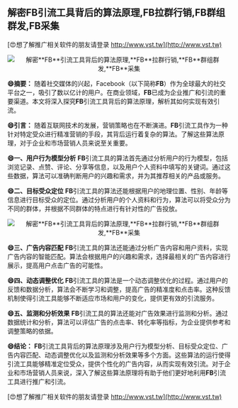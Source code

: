 ## **解密**FB**引流工具背后的算法原理,**FB**拉群行销,**FB**群组群发,**FB**采集**

[😍想了解推广相关软件的朋友请登录 http://www.vst.tw](http://www.vst.tw)

 <center><img src="https://vst.tw/MP4/tuiguang/png/2.png" alt="解密**FB**引流工具背后的算法原理,**FB**拉群行销,**FB**群组群发,**FB**采集"></center>

**😄摘要：**
随着社交媒体的兴起，Facebook（以下简称**FB**）作为全球最大的社交平台之一，吸引了数以亿计的用户。在商业领域，**FB**已成为企业推广和引流的重要渠道。本文将深入探究**FB**引流工具背后的算法原理，解析其如何实现有效引流。

**😄引言：**
随着互联网技术的发展，营销策略也在不断演进。**FB**引流工具作为一种针对特定受众进行精准营销的手段，其背后运行着复杂的算法。了解这些算法原理，对于企业和市场营销人员来说至关重要。

**😄一、用户行为模型分析**
**FB**引流工具的算法首先通过分析用户的行为模型，包括浏览记录、点赞、评论、分享等信息，以及用户个人资料中填写的关键词。通过这些数据，算法可以准确判断用户的兴趣和需求，并为其推荐相关的产品或服务。

**😄二、目标受众定位**
**FB**引流工具的算法还能根据用户的地理位置、性别、年龄等信息进行目标受众的定位。通过分析用户的个人资料和行为，算法可以将受众分为不同的群体，并根据不同群体的特点进行有针对性的广告投放。

 <center><img src="https://vst.tw/MP4/tuiguang/png/1.png" alt="解密**FB**引流工具背后的算法原理,**FB**拉群行销,**FB**群组群发,**FB**采集"></center>

**😄三、广告内容匹配**
**FB**引流工具的算法还能通过分析广告内容和用户资料，实现广告内容的智能匹配。算法会根据用户的兴趣和需求，选择最相关的广告内容进行展示，提高用户点击广告的可能性。

**😄四、动态调整优化**
**FB**引流工具的算法是一个动态调整优化的过程。通过用户的反馈和数据分析，算法会不断学习和调整，提高广告的精准度和点击率。这种反馈机制使得引流工具能够不断适应市场和用户的变化，提供更有效的引流服务。

**😄五、监测和分析效果**
**FB**引流工具的算法还能对广告效果进行监测和分析。通过数据统计和分析，算法可以评估广告的点击率、转化率等指标，为企业提供参考和调整策略的依据。

**😄结论：**
**FB**引流工具背后的算法原理涉及用户行为模型分析、目标受众定位、广告内容匹配、动态调整优化以及监测和分析效果等多个方面。这些算法的运行使得引流工具能够精准定位受众，提供个性化的广告内容，从而实现有效引流。对于企业和市场营销人员来说，深入了解这些算法原理将有助于他们更好地利用**FB**引流工具进行推广和引流。

[😍想了解推广相关软件的朋友请登录 http://www.vst.tw](http://www.vst.tw)



